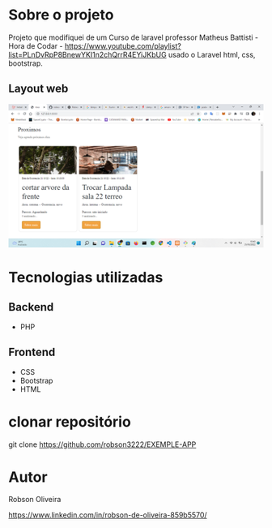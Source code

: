 # Sobre o projeto

Projeto que modifiquei de um Curso de laravel professor Matheus Battisti - Hora de Codar - https://www.youtube.com/playlist?list=PLnDvRpP8BnewYKI1n2chQrrR4EYiJKbUG  usado o Laravel html, css, bootstrap.


## Layout web
![Web 1](https://github.com/robson3222/EXEMPLE-APP/blob/main/manutencao.png)



# Tecnologias utilizadas

## Backend
- PHP


## Frontend
- CSS 
- Bootstrap
- HTML



# clonar repositório
git clone https://github.com/robson3222/EXEMPLE-APP



# Autor

Robson Oliveira

https://www.linkedin.com/in/robson-de-oliveira-859b5570/
